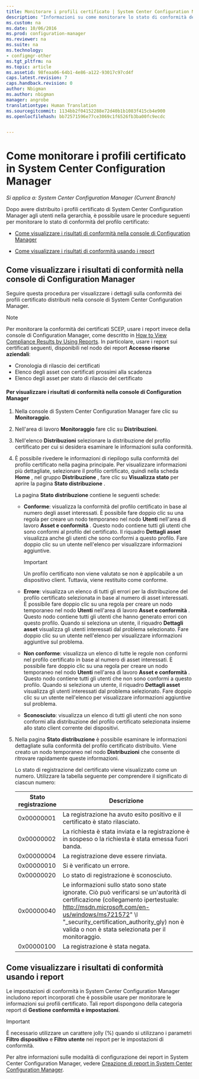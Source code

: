 ```yaml
---
title: Monitorare i profili certificato | System Center Configuration Manager
description: "Informazioni su come monitorare lo stato di conformità dei profili certificato di System Center Configuration Manager."
ms.custom: na
ms.date: 10/06/2016
ms.prod: configuration-manager
ms.reviewer: na
ms.suite: na
ms.technology:
- configmgr-other
ms.tgt_pltfrm: na
ms.topic: article
ms.assetid: 98feaa06-64b1-4e86-a122-93017c97cd4f
caps.latest.revision: 7
caps.handback.revision: 0
author: Nbigman
ms.author: nbigman
manager: angrobe
translationtype: Human Translation
ms.sourcegitcommit: 1134bb2f04152288e72d40b1b1083f415cb4e900
ms.openlocfilehash: bb72571596e77ce3069c1f6526fb3ba00fc9ecdc


---
```

# <a name="how-to-monitor-certificate-profiles-in-system-center-configuration-manager"></a>Come monitorare i profili certificato in System Center Configuration Manager

*Si applica a: System Center Configuration Manager (Current Branch)*


Dopo avere distribuito i profili certificato di System Center Configuration Manager agli utenti nella gerarchia, è possibile usare le procedure seguenti per monitorare lo stato di conformità del profilo certificato:  

-   [Come visualizzare i risultati di conformità nella console di Configuration Manager](#BKMK_console)  

-   [Come visualizzare i risultati di conformità usando i report](#BKMK_Reports)  

##  <a name="a-namebkmkconsolea-how-to-view-compliance-results-in-the-configuration-manager-console"></a><a name="BKMK_console"></a> Come visualizzare i risultati di conformità nella console di Configuration Manager  
 Seguire questa procedura per visualizzare i dettagli sulla conformità dei profili certificato distribuiti nella console di System Center Configuration Manager.  

> [!NOTE]  
>  Per monitorare la conformità dei certificati SCEP, usare i report invece della console di Configuration Manager, come descritto in [How to View Compliance Results by Using Reports](#BKMK_Reports). In particolare, usare i report sui certificati seguenti, disponibili nel nodo dei report **Accesso risorse aziendali**:  
>   
>  -   Cronologia di rilascio dei certificati  
> -   Elenco degli asset con certificati prossimi alla scadenza  
> -   Elenco degli asset per stato di rilascio del certificato  

#### <a name="to-view-compliance-results-in-the-configuration-manager-console"></a>Per visualizzare i risultati di conformità nella console di Configuration Manager  

1.  Nella console di System Center Configuration Manager fare clic su **Monitoraggio**.  

2.  Nell'area di lavoro **Monitoraggio** fare clic su **Distribuzioni**.  

3.  Nell'elenco **Distribuzioni** selezionare la distribuzione del profilo certificato per cui si desidera esaminare le informazioni sulla conformità.  

4.  È possibile rivedere le informazioni di riepilogo sulla conformità del profilo certificato nella pagina principale. Per visualizzare informazioni più dettagliate, selezionare il profilo certificato, quindi nella scheda **Home** , nel gruppo **Distribuzione** , fare clic su **Visualizza stato** per aprire la pagina **Stato distribuzione** .  

     La pagina **Stato distribuzione** contiene le seguenti schede:  

    -   **Conforme**: visualizza la conformità del profilo certificato in base al numero degli asset interessati. È possibile fare doppio clic su una regola per creare un nodo temporaneo nel nodo **Utenti** nell'area di lavoro **Asset e conformità** . Questo nodo contiene tutti gli utenti che sono conformi al profilo del certificato. Il riquadro **Dettagli asset** visualizza anche gli utenti che sono conformi a questo profilo. Fare doppio clic su un utente nell'elenco per visualizzare informazioni aggiuntive.  

        > [!IMPORTANT]  
        >  Un profilo certificato non viene valutato se non è applicabile a un dispositivo client. Tuttavia, viene restituito come conforme.  

    -   **Errore**: visualizza un elenco di tutti gli errori per la distribuzione del profilo certificato selezionata in base al numero di asset interessati. È possibile fare doppio clic su una regola per creare un nodo temporaneo nel nodo **Utenti** nell'area di lavoro **Asset e conformità** . Questo nodo contiene tutti gli utenti che hanno generato errori con questo profilo. Quando si seleziona un utente, il riquadro **Dettagli asset** visualizza gli utenti interessati dal problema selezionato. Fare doppio clic su un utente nell'elenco per visualizzare informazioni aggiuntive sul problema.  

    -   **Non conforme**: visualizza un elenco di tutte le regole non conformi nel profilo certificato in base al numero di asset interessati. È possibile fare doppio clic su una regola per creare un nodo temporaneo nel nodo **Utenti** nell'area di lavoro **Asset e conformità** . Questo nodo contiene tutti gli utenti che non sono conformi a questo profilo. Quando si seleziona un utente, il riquadro **Dettagli asset** visualizza gli utenti interessati dal problema selezionato. Fare doppio clic su un utente nell'elenco per visualizzare informazioni aggiuntive sul problema.  

    -   **Sconosciuto**: visualizza un elenco di tutti gli utenti che non sono conformi alla distribuzione del profilo certificato selezionata insieme allo stato client corrente dei dispositivi.  

5.  Nella pagina **Stato distribuzione** è possibile esaminare le informazioni dettagliate sulla conformità del profilo certificato distribuito. Viene creato un nodo temporaneo nel nodo **Distribuzioni** che consente di ritrovare rapidamente queste informazioni.  

     Lo stato di registrazione del certificato viene visualizzato come un numero. Utilizzare la tabella seguente per comprendere il significato di ciascun numero:  

    |Stato registrazione|Descrizione|  
    |-----------------------|-----------------|  
    |0x00000001|La registrazione ha avuto esito positivo e il certificato è stato rilasciato.|  
    |0x00000002|La richiesta è stata inviata e la registrazione è in sospeso o la richiesta è stata emessa fuori banda.|  
    |0x00000004|La registrazione deve essere rinviata.|  
    |0x00000010|Si è verificato un errore.|  
    |0x00000020|Lo stato di registrazione è sconosciuto.|  
    |0x00000040|Le informazioni sullo stato sono state ignorate. Ciò può verificarsi se un'autorità di certificazione  (collegamento ipertestuale: http://msdn.microsoft.com/en-us/windows/ms721572" \l "_security_certification_authority_gly) non è valida o non è stata selezionata per il monitoraggio.|  
    |0x00000100|La registrazione è stata negata.|  

##  <a name="a-namebkmkreportsa-how-to-view-compliance-results-by-using-reports"></a><a name="BKMK_Reports"></a> Come visualizzare i risultati di conformità usando i report

 Le impostazioni di conformità in System Center Configuration Manager includono report incorporati che è possibile usare per monitorare le informazioni sui profili certificato. Tali report dispongono della categoria report di **Gestione conformità e impostazioni**.  

> [!IMPORTANT]  
>  È necessario utilizzare un carattere jolly (%) quando si utilizzano i parametri **Filtro dispositivo** e **Filtro utente** nei report per le impostazioni di conformità.  

 Per altre informazioni sulle modalità di configurazione dei report in System Center Configuration Manager, vedere [Creazione di report in System Center Configuration Manager](../../core/servers/manage/reporting.md).  



<!--HONumber=Nov16_HO1-->


